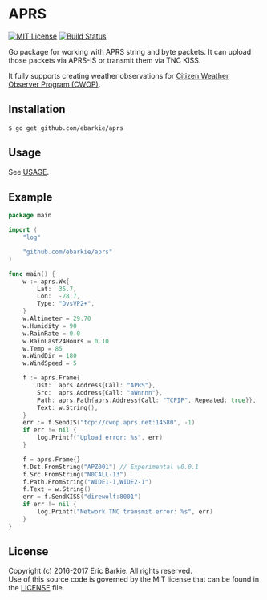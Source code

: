 # APRS

[![MIT License](https://img.shields.io/badge/license-MIT-blue.svg?style=flat)](http://choosealicense.com/licenses/mit/)
[![Build Status](https://travis-ci.org/ebarkie/aprs.svg?branch=master)](https://travis-ci.org/ebarkie/aprs)

Go package for working with APRS string and byte packets.  It can upload those
packets via APRS-IS or transmit them via TNC KISS.

It fully supports creating weather observations for [Citizen Weather Observer Program (CWOP)](http://wxqa.com).

## Installation

```
$ go get github.com/ebarkie/aprs
```

## Usage

See [USAGE](USAGE.md).

## Example

```go
package main

import (
	"log"

	"github.com/ebarkie/aprs"
)

func main() {
	w := aprs.Wx{
		Lat:  35.7,
		Lon:  -78.7,
		Type: "DvsVP2+",
	}
	w.Altimeter = 29.70
	w.Humidity = 90
	w.RainRate = 0.0
	w.RainLast24Hours = 0.10
	w.Temp = 85
	w.WindDir = 180
	w.WindSpeed = 5

	f := aprs.Frame{
		Dst:  aprs.Address{Call: "APRS"},
		Src:  aprs.Address{Call: "aWnnnn"},
		Path: aprs.Path{aprs.Address{Call: "TCPIP", Repeated: true}},
		Text: w.String(),
	}
	err := f.SendIS("tcp://cwop.aprs.net:14580", -1)
	if err != nil {
		log.Printf("Upload error: %s", err)
	}

	f = aprs.Frame{}
	f.Dst.FromString("APZ001") // Experimental v0.0.1
	f.Src.FromString("N0CALL-13")
	f.Path.FromString("WIDE1-1,WIDE2-1")
	f.Text = w.String()
	err = f.SendKISS("direwolf:8001")
	if err != nil {
		log.Printf("Network TNC transmit error: %s", err)
	}
}
```

## License

Copyright (c) 2016-2017 Eric Barkie.  All rights reserved.  
Use of this source code is governed by the MIT license
that can be found in the [LICENSE](LICENSE) file.
